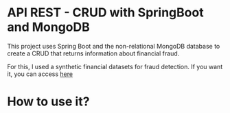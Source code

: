 # API REST - CRUD with SpringBoot and MongoDB
   This project uses Spring Boot and the non-relational MongoDB database to create a CRUD that returns information about financial fraud.
   
   For this, I used a synthetic financial datasets for fraud detection. If you want it, you can access [here](https://www.kaggle.com/ealaxi/paysim1)

# How to use it?


